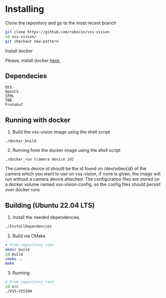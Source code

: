 # Installing

Clone the repository and go to the most recent branch 
```bash
git clone https://github.com/robocin/vss-vision
cd vss-vision/
git checkout new-pattern
```
Install docker

Please, install docker [here:](https://www.digitalocean.com/community/tutorials/how-to-install-and-use-docker-on-ubuntu-22-04)

## Dependecies
```
Qt5
OpenCV
SFML
TBB
Protobuf
```
## Running with docker
1. Build the vss-vision image using the shell script
```shell
./docker_build
```

2. Running from the docker image using the shell script
```shell
./docker_run [camera device id]
```
The camera device id should be the id found on /dev/video{id} of the camera which you want to use on vss-vision, if none is given, the image will run without a camera device attached.
The configuration files are stored on a docker volume named vss-vision-config, so the config files should persist over docker runs
## Building (Ubuntu 22.04 LTS)

1. Install the needed dependencies.
```bash
./InstallDependencies
```

2. Build via CMake
```bash
# From repository root
mkdir build
cd build
cmake ..
make
```
3. Running:
```bash
# From repository root
cd src
./VSS-VISION
```
